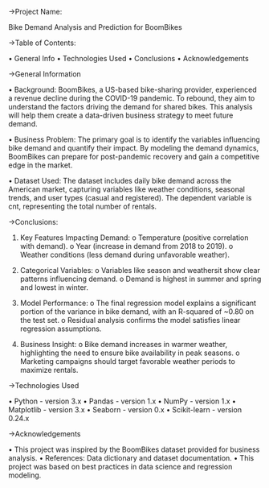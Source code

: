 
->Project Name:

Bike Demand Analysis and Prediction for BoomBikes

->Table of Contents:

•	General Info
•	Technologies Used
•	Conclusions
•	Acknowledgements

->General Information

•	Background: BoomBikes, a US-based bike-sharing provider, experienced a revenue decline during the COVID-19 pandemic. To rebound, they aim to understand the factors driving the demand for shared bikes. This analysis will help them create a data-driven business strategy to meet future demand.

•	Business Problem: The primary goal is to identify the variables influencing bike demand and quantify their impact. By modeling the demand dynamics, BoomBikes can prepare for post-pandemic recovery and gain a competitive edge in the market.

•	Dataset Used: The dataset includes daily bike demand across the American market, capturing variables like weather conditions, seasonal trends, and user types (casual and registered). The dependent variable is cnt, representing the total number of rentals.

->Conclusions:

1.	Key Features Impacting Demand:
o	Temperature (positive correlation with demand).
o	Year (increase in demand from 2018 to 2019).
o	Weather conditions (less demand during unfavorable weather).

3.	Categorical Variables:
o	Variables like season and weathersit show clear patterns influencing demand.
o	Demand is highest in summer and spring and lowest in winter.

5.	Model Performance:
o	The final regression model explains a significant portion of the variance in bike demand, with an R-squared of ~0.80 on the test set.
o	Residual analysis confirms the model satisfies linear regression assumptions.

7.	Business Insight:
o	Bike demand increases in warmer weather, highlighting the need to ensure bike availability in peak seasons.
o	Marketing campaigns should target favorable weather periods to maximize rentals.

->Technologies Used

•	Python - version 3.x
•	Pandas - version 1.x
•	NumPy - version 1.x
•	Matplotlib - version 3.x
•	Seaborn - version 0.x
•	Scikit-learn - version 0.24.x

->Acknowledgements

•	This project was inspired by the BoomBikes dataset provided for business analysis.
•	References: Data dictionary and dataset documentation.
•	This project was based on best practices in data science and regression modeling.

